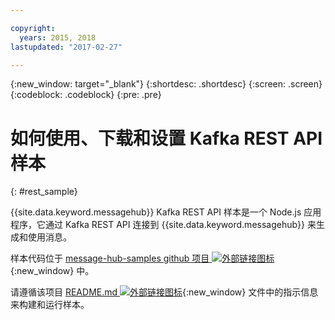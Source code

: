 ```yaml
---

copyright:
  years: 2015, 2018
lastupdated: "2017-02-27"

---
```


{:new_window: target="_blank"}
{:shortdesc: .shortdesc}
{:screen: .screen}
{:codeblock: .codeblock}
{:pre: .pre}

# 如何使用、下载和设置 Kafka REST API 样本
{: #rest_sample}

{{site.data.keyword.messagehub}} Kafka REST API 样本是一个 Node.js 应用程序，它通过 Kafka REST API 连接到 {{site.data.keyword.messagehub}} 来生成和使用消息。

样本代码位于 [message-hub-samples github 项目 ![外部链接图标](../../icons/launch-glyph.svg "外部链接图标")](https://github.com/ibm-messaging/message-hub-samples/tree/master/rest-nodejs-express-sample){:new_window} 中。

请遵循该项目 [README.md ![外部链接图标](../../icons/launch-glyph.svg "外部链接图标")](https://github.com/ibm-messaging/message-hub-samples/tree/master/rest-nodejs-express-sample){:new_window} 文件中的指示信息来构建和运行样本。

